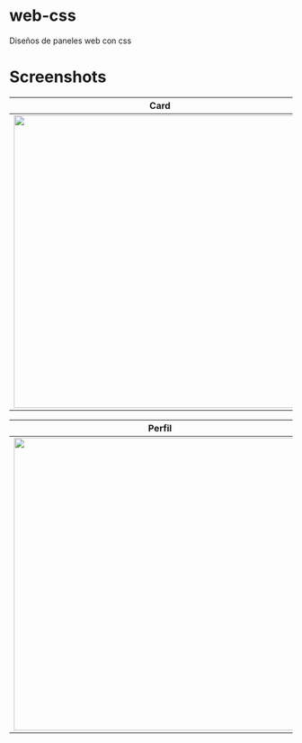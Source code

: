 # web-css
Diseños de paneles web con css

# Screenshots

| Card		                            	  |Landing		                            |Panel	                                      |
|-------------------------------------------------|-------------------------------------------------|-------------------------------------------------|
| <img src="screenshots/image1.png" height="520"> | <img src="screenshots/image2.png" height="520"> | <img src="screenshots/image3.png" height="520"> |

| Perfil                                	  |Portada                              |
|-------------------------------------------------|-------------------------------------------------|
| <img src="screenshots/image1.png" height="520"> | <img src="screenshots/image2.png" height="520"> | 
